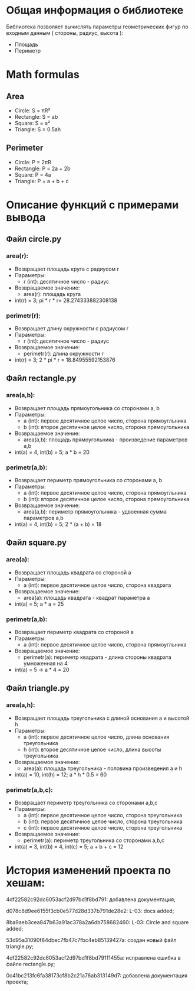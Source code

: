 # Общая информация о библиотеке

 Библиотека позволяет вычислять параметры геометрических фигур по входным данным ( стороны, радиус, высота ): 
 - Площадь
 - Периметр


# Math formulas
## Area
- Circle: S = πR²
- Rectangle: S = ab
- Square: S = a²
- Triangle: S = 0.5ah

## Perimeter
- Circle: P = 2πR
- Rectangle: P = 2a + 2b
- Square: P = 4a
- Triangle: P = a + b + c

# Описание функций с примерами вывода

## Файл **circle.py**
### area(r):
 - Возвращает площадь круга с радиусом r
 - Параметры:
	- r (int): десятичное число - радиус
 - Возвращаемое значение:
	- area(r): площадь круга
 - int(r) = 3; pi * r * r= 28.274333882308138
### perimetr(r):
 - Возвращает длину окружности с радиусом r
 - Параметры:
	- r (int): десятичное число - радиус
 - Возвращаемое значение:
	- perimetr(r): длина окружности r
 - int(r) = 3; 2 * pi * r = 18.84955592153876
## Файл **rectangle.py**
### area(a,b):
 - Возвращает площадь прямоугольника со сторонами a, b
 - Параметры:
	- a (int): первое десятичное целое число, сторона прямоугльника
	- b (int): второе десятичное целое число, сторона прямоугольника
 - Возвращаемое значение:
	- area(a,b): площадь прямоугольника - произведение параметров a,b
 - int(a) = 4, int(b) = 5; a * b = 20
### perimetr(a,b):
 - Возвращает периметр прямоугольника со сторонами a, b
 - Параметры:
	- a (int): первое десятичное целое число, сторона прямоугльника
	- b (int): второе десятичное целое число, сторона прямоугольника
 - Возвращаемое значение:
	- area(a,b): периметр прямоугольника - удвоенная сумма параметров 
a,b
 - int(a) = 4, int(b) = 5; 2 * (a + b) = 18
## Файл **square.py**
### area(a):
 - Возвращает площадь квадрата со стороной a
 - Параметры:
	- a (int): первое десятичное целое число, сторона квадрата
 - Возвращаемое значение:
	- area(a): площадь квадрата - квадрат параметра a
 - int(a) = 5; a * a = 25
### perimetr(a,b):
 - Возвращает периметр квадрата со стороной a
 - Параметры:
	- a (int): первое десятичное целое число, сторона прямоугльника
 - Возвращаемое значение:
	- perimetr(a): периметр квадрата - длина стороны квадрата умноженная на 4
 - int(a) = 5 -> a * 4 = 20
## Файл **triangle.py**
### area(a,h):
 - Возвращает площадь треугольника с длиной основания a и высотой h
 - Параметры:
	- a (int): первое десятичное целое число, длина основания треугольника
	- h (int): второе десятичное целое число, длина высоты треугольника
 - Возвращаемое значение:
	- area(a): площадь треугольника - половина произведения a и h
 - int(a) = 10, int(h) = 12; a * h * 0.5 = 60
### perimetr(a,b,c):
 - Возвращает периметр треугольника со сторонами a,b,c
 - Параметры:
	- a (int): первое десятичное целое число, сторона треугольника
	- b (int): первое десятичное целое число, сторона треугольника
	- c (int): первое десятичное целое число, сторона треугольника
 - Возвращаемое значение:
	- perimetr(a): периметр треугольника со сторонами a,b,c
 - int(a) = 3, int(b) = 4, int(c) = 5; a + b + c = 12
# История изменений проекта по хешам:
4df22582c92dc6053acf2d97bd1f8bd791: добавлена документация;

d078c8d9ee6155f3cb0e577d28d337b791de28e2: L-03: docs added;

8ba9aeb3cea847b63a91ac378a2a6db758682460:  L-03: Circle and square added;

53d95a31090f84dbec7fb47c7fbc4eb85139427a: создан новый файл triangle.py;

4df22582c92dc6053acf2d97bd1f8bd79111455a: исправлена ошибка в файле rectangle.py;

0c41bc213fc6fa38173cf8b2c21a76ab313149d7: добавлена документация проекта;





